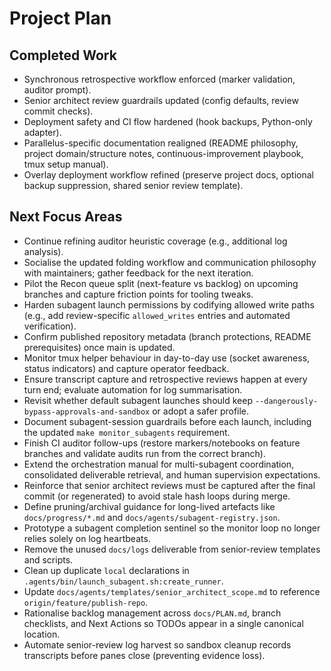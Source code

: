 # Project Plan

## Completed Work
- Synchronous retrospective workflow enforced (marker validation, auditor prompt).
- Senior architect review guardrails updated (config defaults, review commit checks).
- Deployment safety and CI flow hardened (hook backups, Python-only adapter).
- Parallelus-specific documentation realigned (README philosophy, project domain/structure notes, continuous-improvement playbook, tmux setup manual).
- Overlay deployment workflow refined (preserve project docs, optional backup suppression, shared senior review template).

## Next Focus Areas
- Continue refining auditor heuristic coverage (e.g., additional log analysis).
- Socialise the updated folding workflow and communication philosophy with maintainers; gather feedback for the next iteration.
- Pilot the Recon queue split (next-feature vs backlog) on upcoming branches and capture friction points for tooling tweaks.
- Harden subagent launch permissions by codifying allowed write paths (e.g., add review-specific `allowed_writes` entries and automated verification).
- Confirm published repository metadata (branch protections, README prerequisites) once main is updated.
- Monitor tmux helper behaviour in day-to-day use (socket awareness, status indicators) and capture operator feedback.
- Ensure transcript capture and retrospective reviews happen at every turn end; evaluate automation for log summarisation.
- Revisit whether default subagent launches should keep `--dangerously-bypass-approvals-and-sandbox` or adopt a safer profile.
- Document subagent-session guardrails before each launch, including the updated `make monitor_subagents` requirement.
- Finish CI auditor follow-ups (restore markers/notebooks on feature branches and validate audits run from the correct branch).
- Extend the orchestration manual for multi-subagent coordination, consolidated deliverable retrieval, and human supervision expectations.
- Reinforce that senior architect reviews must be captured after the final commit (or regenerated) to avoid stale hash loops during merge.
- Define pruning/archival guidance for long-lived artefacts like `docs/progress/*.md` and `docs/agents/subagent-registry.json`.
- Prototype a subagent completion sentinel so the monitor loop no longer relies solely on log heartbeats.
- Remove the unused `docs/logs` deliverable from senior-review templates and scripts.
- Clean up duplicate `local` declarations in `.agents/bin/launch_subagent.sh:create_runner`.
- Update `docs/agents/templates/senior_architect_scope.md` to reference `origin/feature/publish-repo`.
- Rationalise backlog management across `docs/PLAN.md`, branch checklists, and Next Actions so TODOs appear in a single canonical location.
- Automate senior-review log harvest so sandbox cleanup records transcripts before panes close (preventing evidence loss).
